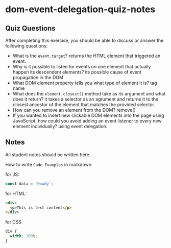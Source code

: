 # dom-event-delegation-quiz-notes

## Quiz Questions

After completing this exercise, you should be able to discuss or answer the following questions:

- What is the `event.target`?
  returns the HTML element that triggered an event.
- Why is it possible to listen for events on one element that actually happen its descendent elements?
  its possible cause of event propagation in the DOM
- What DOM element property tells you what type of element it is?
  tag name
- What does the `element.closest()` method take as its argument and what does it return?
  it takes a selector as an agrument and returns it to the closest ancestor of the element that matches the provided selector.
- How can you remove an element from the DOM?
  remove()
- If you wanted to insert new clickable DOM elements into the page using JavaScript, how could you avoid adding an event listener to every new element individually?
  using event delegation.

## Notes

All student notes should be written here.

How to write `Code Examples` in markdown

for JS:

```javascript
const data = 'Howdy';
```

for HTML:

```html
<div>
  <p>This is text content</p>
</div>
```

for CSS:

```css
div {
  width: 100%;
}
```
